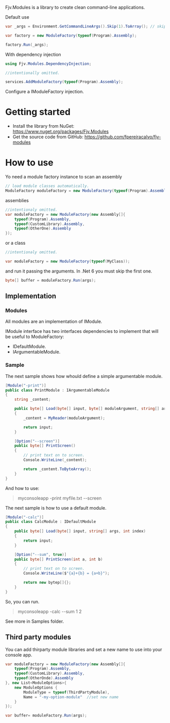 
Fjv.Modules is a library to create clean command-line applications.

Default use
```csharp
var _args = Environment.GetCommandLineArgs().Skip(1).ToArray(); // skiping argument on .Net6.

var factory = new ModuleFactory(typeof(Program).Assembly);

factory.Run(_args);
```

With dependency injection
```csharp
using Fjv.Modules.DependencyInjection;

//intentionally omitted.

services.AddModuleFactory(typeof(Program).Assembly);
```

Configure a IModuleFactory injection.

# Getting started

- Install the library from NuGet: https://www.nuget.org/packages/Fjv.Modules
- Get the source code from GitHub: https://github.com/fpereiracalvo/fjv-modules

# How to use

Yo need a module factory instance to scan an assembly
```csharp
// load module classes automatically.
ModuleFactory moduleFactory = new ModuleFactory(typeof(Program).Assembly);
```

assemblies
```csharp
//intentionaly omitted.
var moduleFactory = new ModuleFactory(new Assembly[]{
    typeof(Program).Assembly,
    typeof(CustomLibrary).Assembly,
    typeof(OtherOne).Assembly
});
```

or a class
```csharp
//intentionaly omitted.

var moduleFactory = new ModuleFactory(typeof(MyClass));
```

and run it passing the arguments. In .Net 6 you must skip the first one.
```csharp
byte[] buffer = moduleFactory.Run(args);
```

## Implementation

### Modules

All modules are an implementation of IModule.

IModule interface has two interfaces dependencies to implement that will be useful to ModuleFactory:

* IDefaultModule.
* IArgumentableModule.

### Sample

The next sample shows how whould define a simple argumentable module.

```csharp
[Module("-print")]
public class PrintModule : IArgumentableModule
{
    string _content;

    public byte[] Load(byte[] input, byte[] moduleArgument, string[] args, int index)
    {
        _content = MyReader(moduleArgument);

        return input;
    }

    [Option("--screen")]
    public byte[] PrintScreen()
    {
        // print text on to screen.
        Console.WriteLine(_content);

        return _content.ToByteArray();
    }
}
```

And how to use:

> myconsoleapp -print myfile.txt --screen

The next sample is how to use a default module.

```csharp
[Module("-calc")]
public class CalcModule : IDefaultModule
{
    public byte[] Load(byte[] input, string[] args, int index)
    {
        return input;
    }

    [Option("--sum", true)]
    public byte[] PrintScreen(int a, int b)
    {
        // print text on to screen.
        Console.WriteLine($"{a}+{b} = {a+b}");

        return new bytep[]{};
    }
}
```

So, you can run.

> myconsoleapp -calc --sum 1 2

See more in Samples folder.

## Third party modules

You can add thirparty module libraries and set a new name to use into your console app.

```csharp
var moduleFactory = new ModuleFactory(new Assembly[]{
    typeof(Program).Assembly,
    typeof(CustomLibrary).Assembly,
    typeof(OtherOnde).Assembly
}, new List<ModuleOptions>{
    new ModuleOptions {
        ModuleType = typeof(ThirdPartyModule),
        Name = "-my-option-module"  //set new name
    }
});

var buffer= moduleFactory.Run(args);
```

